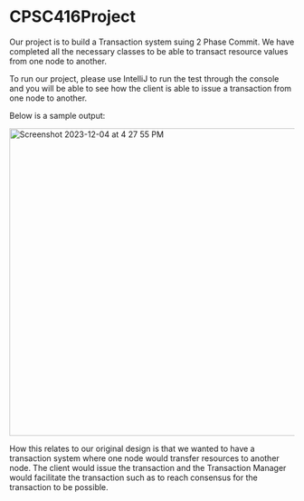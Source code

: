 # CPSC416Project

Our project is to build a Transaction system suing 2 Phase Commit.
We have completed all the necessary classes to be able to transact resource values from one node to another.

To run our project, please use IntelliJ to run the test through the console and you will be able to see how 
the client is able to issue a transaction from one node to another.

Below is a sample output:

<img width="542" alt="Screenshot 2023-12-04 at 4 27 55 PM" src="https://github.com/brianchang12/CPSC416Project/assets/59339384/dddf233e-4e51-4869-987c-9b347ffea310">

How this relates to our original design is that we wanted to have a transaction system where one node would transfer resources 
to another node. The client would issue the transaction and the Transaction Manager would facilitate the transaction such as to reach
consensus for the transaction to be possible. 
